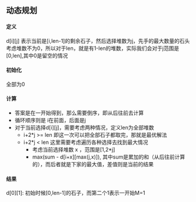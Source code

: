 ## 动态规划

#### 定义
d[i][j] 表示当前是[i,len-1]的剩余石子，然后选择堆数为j，先手的最大数量的石头
考虑堆数不为0，所以对于len，就是有1-len的堆数，实际我们会对于j范围是[0,len],其中0是留空的情况

#### 初始化
全部为0

#### 计算

- 答案是在一开始得到，那么需要倒序，即从后往前去计算
- 循环顺序则是 i在前面，后面是j
- 对于当前选择d[i][j]，需要考虑两种情况，定义len为全部堆数
  - i+2*j >= len 即这一次可以把全部石子都取完，那就是最优解法
  - i+2*j < len 这里需要考虑遍历各种选择去找到最大情况
    - 考虑当前选择堆数 x ，范围是[1,2*j]
    - max(sum - d[i+x][max(j,x)]), 其中sum是累加的和（从后往前计算的），而后者就是下家的最大值，差值则是当前的结果
#### 结果
d[0][1]: 初始时候[0,len-1]的石子，而第二个1表示一开始M=1

